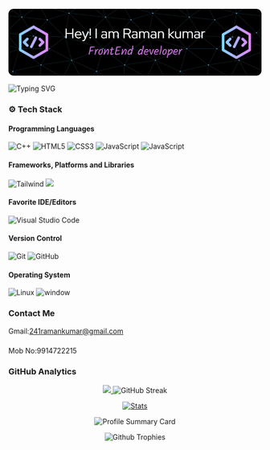  ![Raman Kumar](https://github.com/Ramankumar124/Ramankumar124/blob/main/github-header-image.png)

![Typing SVG](https://readme-typing-svg.herokuapp.com?font=comfortaa&color=ffffff&size=24&width=500&lines=💻FrontEnd+Devlopment;🧑‍💻Data+Structure;)
### ⚙️ Tech Stack
#### Programming Languages

![C++](https://skillicons.dev/icons?i=cpp)
![HTML5](https://skillicons.dev/icons?i=html)
![CSS3](https://skillicons.dev/icons?i=css)
![JavaScript](https://skillicons.dev/icons?i=js)
![JavaScript](https://skillicons.dev/icons?i=react)

#### Frameworks, Platforms and Libraries
![Tailwind](https://skillicons.dev/icons?i=tailwind)
<img style="height:50px " src="https://s3-us-west-2.amazonaws.com/s.cdpn.io/16327/logo.gif"></img>

#### Favorite IDE/Editors
![Visual Studio Code](https://skillicons.dev/icons?i=vscode)

#### Version Control
![Git](https://skillicons.dev/icons?i=git)
![GitHub](https://skillicons.dev/icons?i=github)

#### Operating System

![Linux](https://skillicons.dev/icons?i=linux)
![window](https://skillicons.dev/icons?i=windows)

### Contact Me
Gmail:241ramankumar@gmail.com
###
Mob No:9914722215
### GitHub Analytics
<p align="center">
  <a href="https://github.com/CodingAdda0506">
    <img height="190em" src="https://github-readme-stats-eight-theta.vercel.app/api?username=Ramankumar124&show_icons=true&theme=algolia&include_all_commits=true&count_private=true"/>
    <a height="180em" src="https://git.io/streak-stats"><img src="https://streak-stats.demolab.com?user=ramankumar124&theme=highcontrast&card_width=498" alt="GitHub Streak"/>
  </a>
</p>

<p align="center">
  <a href="https://github.com/Ramankumar124">
    <img src="https://github-stats-alpha.vercel.app/api/?username=Ramankumar124&cc=333333&tc=ffffff&ic=4B8BDA" alt="Stats"/>
  </a>
</p>

<p align="center">
    <img src="https://github-profile-summary-cards.vercel.app/api/cards/profile-details?username=Ramankumar124&theme=algolia" alt="Profile Summary Card"/>
 
 
</p>

<p align="center">
    <img src="https://github-profile-trophy.vercel.app/?username=Ramankumar124&theme=tokyonight" alt="Github Trophies"/>
</p>
